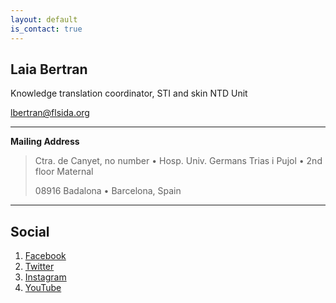 ```yaml
---
layout: default
is_contact: true
---
```


## Laia Bertran

Knowledge translation coordinator, STI and skin NTD Unit

[lbertran@flsida.org](mailto:lbertran@flsida.org)

---

**Mailing Address**

> Ctra. de Canyet, no number • Hosp. Univ. Germans Trias i Pujol • 2nd floor Maternal
>
> 08916 Badalona • Barcelona, Spain

---

## Social

1. [Facebook](https://es-es.facebook.com/FLSida)
2. [Twitter](https://twitter.com/flsida)
3. [Instagram](https://www.instagram.com/flsida/)
4. [YouTube](https://www.youtube.com/user/lluitacontralasida)
